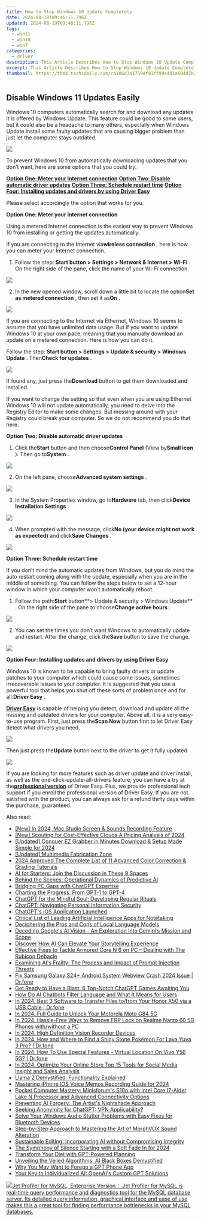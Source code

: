 ```yaml
---
title: How to Stop Windows 10 Update Completely
date: 2024-08-18T09:46:11.796Z
updated: 2024-08-19T09:46:11.796Z
tags:
  - win11
  - win10
  - win7
categories:
  - driver
description: This Article Describes How to Stop Windows 10 Update Completely
excerpt: This Article Describes How to Stop Windows 10 Update Completely
thumbnail: https://thmb.techidaily.com/ca106d3a1759df91ff994491e604d7b2503de3936ded446ac4b42dea9ea4d4d9.jpg
---
```


## Disable Windows 11 Updates Easily

Windows 10 computers automatically search for and download any updates it is offered by Windows Update. This feature could be good to some users, but it could also be a headache to many others, especially when Windows Update install some faulty updates that are causing bigger problem than just let the computer stays outdated.
  
![](https://images.drivereasy.com/wp-content/uploads/2016/11/windows-updates.png)
  
 To prevent Windows 10 from automatically downloading updates that you don’t want, here are some options that you could try.
  
[**Option One: Meter your Internet connection**](https://tools.techidaily.com/drivereasy/download/)
[**Option Two: Disable automatic driver updates**](https://tools.techidaily.com/drivereasy/download/)
[**Option Three: Schedule restart time**](https://tools.techidaily.com/drivereasy/download/)
[**Option Four: Installing updates and drivers by using Driver Easy**](https://tools.techidaily.com/drivereasy/download/)
  
 Please select accordingly the option that works for you.
  
 **Option One: Meter your Internet connection**
  
 Using a metered Internet connection is the easiest way to prevent Windows 10 from installing or getting the updates automatically.
  
 If you are connecting to the Internet via**wireless connection** , here is how you can meter your Internet connection.
  
 1) Follow the step: **Start button > Settings > Network & Internet > Wi-Fi** . On the right side of the pane, click the name of your Wi-Fi connection.
  
![](https://images.drivereasy.com/wp-content/uploads/2016/11/start-button-settings-network-internet-wi-fi-600x477.png)
  
 2) In the new opened window, scroll down a little bit to locate the option**Set as metered connection** , then set it as**On** .
  
![](https://images.drivereasy.com/wp-content/uploads/2016/11/set-as-metered-connection.jpg)

 If you are connecting to the Internet via Ethernet, Windows 10 seems to assume that you have unlimited data usage. But if you want to update Windows 10 at your own pace, meaning that you manually download an update on a metered connection. Here is how you can do it.
  
 Follow the step: **Start button > Settings > Update & security > Windows Update** . Then**Check for updates** .
  
![](https://images.drivereasy.com/wp-content/uploads/2016/11/start-button-settings-update-security-windows-update.jpg)

 If found any, just press the**Download** button to get them downloaded and installed.
  
 If you want to change the setting so that even when you are using Ethernet Windows 10 will not update automatically, you need to delve into the Registry Editor to make some changes. But messing around with your Registry could break your computer. So we do not recommend you do that here.
  
 **Option Two: Disable automatic driver updates**
  
 1) Click the**Start** button and then choose**Control Panel** (View by**Small icon** ). Then go to**System** .
  
![](https://images.drivereasy.com/wp-content/uploads/2016/11/small-icon-system-control-panel.jpg)

 2) On the left pane, choose**Advanced system settings** .
  
![](https://images.drivereasy.com/wp-content/uploads/2016/11/advanced-system-settings.jpg)

 3) In the System Properties window, go to**Hardware** tab, then click**Device Installation Settings** .
  
![](https://images.drivereasy.com/wp-content/uploads/2016/11/device-installation-settings.jpg)

 4) When prompted with the message, click**No (your device might not work as expected)** and click**Save Changes** .
  
![](https://images.drivereasy.com/wp-content/uploads/2016/11/no-your-device-might-not-work-as-expected.jpg)
  
 **Option Three: Schedule restart time**
  
 If you don’t mind the automatic updates from Windows, but you do mind the auto restart coming along with the update, especially when you are in the middle of something. You can follow the steps below to set a 12-hour window in which your computer won’t automatically reboot.
  
 1) Follow the path:**Start** button**\> Update & security > Windows Update** . On the right side of the pane to choose**Change active hours** .
  
![](https://images.drivereasy.com/wp-content/uploads/2016/11/change-active-hours.jpg)

 2) You can set the times you don’t want Windows to automatically update and restart. After the change, click the**Save** button to save the change.
  
![](https://images.drivereasy.com/wp-content/uploads/2016/11/change-active-hours-start-end-save.jpg)
  
 **Option Four: Installing updates and drivers by using Driver Easy**
  
 Windows 10 is known to be capable to bring faulty drivers or update patches to your computer which could cause some issues, sometimes irrecoverable issues to your computer. It is suggested that you use a powerful tool that helps you shut off these sorts of problem once and for all:**Driver Easy** .
  
[**Driver Easy**](https://tools.techidaily.com/drivereasy/download/) is capable of helping you detect, download and update all the missing and outdated drivers for your computer. Above all, it is a very easy-to-use program. First, just press the**Scan Now** button first to let Driver Easy detect what drivers you need.
  
![](https://images.drivereasy.com/wp-content/uploads/2017/04/img_58e89b31b4c24.png)

 Then just press the**Update** button next to the driver to get it fully updated.
  
![](https://images.drivereasy.com/wp-content/uploads/2017/04/img_58e89b39b046a.jpg)

 If you are looking for more features such as driver update and driver install, as well as the one-click-update-all-drivers feature, you can have a try at the[**professional version**](https://tools.techidaily.com/drivereasy/download/) of Driver Easy. Plus, we provide professional tech support if you enroll the professional version of Driver Easy. If you are not satisfied with the product, you can always ask for a refund thirty days within the purchase, guaranteed.

<ins class="adsbygoogle"
     style="display:block"
     data-ad-format="autorelaxed"
     data-ad-client="ca-pub-7571918770474297"
     data-ad-slot="1223367746"></ins>



<ins class="adsbygoogle"
     style="display:block"
     data-ad-client="ca-pub-7571918770474297"
     data-ad-slot="8358498916"
     data-ad-format="auto"
     data-full-width-responsive="true"></ins>

<span class="atpl-alsoreadstyle">Also read:</span>
<div><ul>
<li><a href="https://screen-recording.techidaily.com/new-in-2024-mac-studio-screen-and-sounds-recording-feature/"><u>[New] In 2024, Mac Studio  Screen & Sounds Recording Feature</u></a></li>
<li><a href="https://extra-guidance.techidaily.com/new-scouting-for-cost-effective-clouds-a-pricing-analysis-of-2024/"><u>[New] Scouting for Cost-Effective Clouds  A Pricing Analysis of 2024</u></a></li>
<li><a href="https://visual-screen-recording.techidaily.com/updated-conquer-ez-grabber-in-minutes-download-and-setup-made-simple-for-2024/"><u>[Updated] Conquer EZ Grabber in Minutes  Download & Setup Made Simple for 2024</u></a></li>
<li><a href="https://youtube-tips.techidaily.com/ed-multimedia-fabrication-zone/"><u>[Updated] Multimedia Fabrication Zone</u></a></li>
<li><a href="https://article-posts.techidaily.com/2024-approved-the-complete-list-of-11-advanced-color-correction-and-grading-tutorials/"><u>2024 Approved  The Complete List of 11 Advanced Color Correction & Grading Tutorials</u></a></li>
<li><a href="https://tech-savvy.techidaily.com/ai-for-starters-join-the-discussion-in-these-9-spaces/"><u>AI for Starters: Join the Discussion in These 9 Spaces</u></a></li>
<li><a href="https://tech-savvy.techidaily.com/behind-the-scenes-operational-dynamics-of-predictive-ai/"><u>Behind the Scenes: Operational Dynamics of Predictive AI</u></a></li>
<li><a href="https://tech-savvy.techidaily.com/bridging-pc-gaps-with-chatgpt-expertise/"><u>Bridging PC Gaps with ChatGPT Expertise</u></a></li>
<li><a href="https://tech-savvy.techidaily.com/charting-the-progress-from-gpt-1-to-gpt-4/"><u>Charting the Progress: From GPT-1 to GPT-4</u></a></li>
<li><a href="https://tech-savvy.techidaily.com/chatgpt-for-the-mindful-soul-developing-regular-rituals/"><u>ChatGPT for the Mindful Soul: Developing Regular Rituals</u></a></li>
<li><a href="https://tech-savvy.techidaily.com/chatgpt-navigating-personal-information-security/"><u>ChatGPT: Navigating Personal Information Security</u></a></li>
<li><a href="https://tech-savvy.techidaily.com/chatgpts-ios-application-launched/"><u>ChatGPT's iOS Application Launched</u></a></li>
<li><a href="https://tech-savvy.techidaily.com/critical-list-of-leading-artificial-intelligence-apps-for-notetaking/"><u>Critical List of Leading Artificial Intelligence Apps for Notetaking</u></a></li>
<li><a href="https://tech-savvy.techidaily.com/deciphering-the-pros-and-cons-of-local-language-models/"><u>Deciphering the Pros and Cons of Local Language Models</u></a></li>
<li><a href="https://tech-savvy.techidaily.com/decoding-googles-ai-vision-an-exploration-into-geminis-mission-and-scope/"><u>Decoding Google's AI Vision - An Exploration Into Gemini’s Mission and Scope</u></a></li>
<li><a href="https://tech-savvy.techidaily.com/discover-how-ai-can-elevate-your-storytelling-experience/"><u>Discover How AI Can Elevate Your Storytelling Experience</u></a></li>
<li><a href="https://win-able.techidaily.com/effective-fixes-to-tackle-armored-core-n-6-on-pc-dealing-with-the-rubicon-debacle/"><u>Effective Fixes to Tackle Armored Core N 6 on PC – Dealing with The Rubicon Debacle</u></a></li>
<li><a href="https://tech-savvy.techidaily.com/examining-ais-frailty-the-process-and-impact-of-prompt-injection-threats/"><u>Examining AI's Frailty: The Process and Impact of Prompt Injection Threats</u></a></li>
<li><a href="https://howto.techidaily.com/fix-samsung-galaxy-s24plus-android-system-webview-crash-2024-issue-drfone-by-drfone-fix-android-problems-fix-android-problems/"><u>Fix Samsung Galaxy S24+ Android System Webview Crash 2024 Issue | Dr.fone</u></a></li>
<li><a href="https://tech-savvy.techidaily.com/get-ready-to-have-a-blast-6-top-notch-chatgpt-games-awaiting-you/"><u>Get Ready to Have a Blast: 6 Top-Notch ChatGPT Games Awaiting You</u></a></li>
<li><a href="https://tech-savvy.techidaily.com/how-do-ai-chatbots-filter-language-and-what-it-means-for-users/"><u>How Do AI Chatbots Filter Language and What It Means for Users</u></a></li>
<li><a href="https://android-transfer.techidaily.com/in-2024-best-3-software-to-transfer-files-tofrom-your-honor-x50-via-a-usb-cable-drfone-by-drfone-transfer-from-android-transfer-from-android/"><u>In 2024, Best 3 Software to Transfer Files to/from Your Honor X50 via a USB Cable | Dr.fone</u></a></li>
<li><a href="https://android-unlock.techidaily.com/in-2024-full-guide-to-unlock-your-motorola-moto-g84-5g-by-drfone-android/"><u>In 2024, Full Guide to Unlock Your Motorola Moto G84 5G</u></a></li>
<li><a href="https://android-frp.techidaily.com/in-2024-hassle-free-ways-to-remove-frp-lock-on-realme-narzo-60-5g-phones-withwithout-a-pc-by-drfone-android/"><u>In 2024, Hassle-Free Ways to Remove FRP Lock on Realme Narzo 60 5G Phones with/without a PC</u></a></li>
<li><a href="https://on-screen-recording.techidaily.com/in-2024-high-definition-vision-recorder-devices/"><u>In 2024, High Definition Vision Recorder Devices</u></a></li>
<li><a href="https://android-pokemon-go.techidaily.com/in-2024-how-and-where-to-find-a-shiny-stone-pokemon-for-lava-yuva-3-pro-drfone-by-drfone-virtual-android/"><u>In 2024, How and Where to Find a Shiny Stone Pokémon For Lava Yuva 3 Pro? | Dr.fone</u></a></li>
<li><a href="https://phone-solutions.techidaily.com/in-2024-how-to-use-special-features-virtual-location-on-vivo-y56-5g-drfone-by-drfone-virtual-android/"><u>In 2024, How To Use Special Features - Virtual Location On Vivo Y56 5G? | Dr.fone</u></a></li>
<li><a href="https://facebook-video-recording.techidaily.com/in-2024-optimize-your-online-store-top-15-tools-for-social-media-insight-and-sales-analysis/"><u>In 2024, Optimize Your Online Store  Top 15 Tools for Social Media Insight and Sales Analysis</u></a></li>
<li><a href="https://tech-savvy.techidaily.com/llama-2-demystified-functionality-explained/"><u>Llama 2 Demystified: Functionality Explained</u></a></li>
<li><a href="https://remote-screen-capture.techidaily.com/mastering-iphone-ios-voice-memos-recording-guide-for-2024/"><u>Mastering iPhone  IOS Voice Memos Recording Guide for 2024</u></a></li>
<li><a href="https://tech-savvy.techidaily.com/pocket-computer-mastery-minisforums-s10n-with-intel-core-i7-alder-lake-n-processor-and-advanced-connectivity-options/"><u>Pocket Computer Mastery: Minisforum's S10n with Intel Core I7-Alder Lake N Processor and Advanced Connectivity Options</u></a></li>
<li><a href="https://tech-savvy.techidaily.com/preventing-ai-forgery-the-artists-nightshade-approach/"><u>Preventing AI Forgery: The Artist's Nightshade Approach</u></a></li>
<li><a href="https://tech-savvy.techidaily.com/seeking-anonymity-for-chatgpt-vpn-applicability/"><u>Seeking Anonymity for ChatGPT: VPN Applicability?</u></a></li>
<li><a href="https://sound-issues.techidaily.com/solve-your-windows-audio-stutter-problems-with-easy-fixes-for-bluetooth-devices/"><u>Solve Your Windows Audio Stutter Problems with Easy Fixes for Bluetooth Devices</u></a></li>
<li><a href="https://extra-lessons.techidaily.com/step-by-step-approach-to-mastering-the-art-of-morphvox-sound-alteration/"><u>Step-by-Step Approach to Mastering the Art of MorphVOX Sound Alteration</u></a></li>
<li><a href="https://tech-savvy.techidaily.com/sustainable-editing-incorporating-ai-without-compromising-integrity/"><u>Sustainable Editing: Incorporating AI without Compromising Integrity</u></a></li>
<li><a href="https://some-approaches.techidaily.com/the-symphony-of-silence-starting-with-a-soft-fade-in-for-2024/"><u>The Symphony of Silence  Starting with a Soft Fade In for 2024</u></a></li>
<li><a href="https://tech-savvy.techidaily.com/transform-your-diet-with-gpt-powered-planning/"><u>Transform Your Diet with GPT-Powered Planning</u></a></li>
<li><a href="https://tech-savvy.techidaily.com/unveiling-the-veiled-algorithms-ai-black-boxes-demystified/"><u>Unveiling the Veiled Algorithms: AI Black Boxes Demystified</u></a></li>
<li><a href="https://tech-savvy.techidaily.com/why-you-may-want-to-forego-a-gpt-phone-app/"><u>Why You May Want to Forego a GPT Phone App</u></a></li>
<li><a href="https://tech-savvy.techidaily.com/your-key-to-individualized-ai-openais-custom-gpt-solutions/"><u>Your Key to Individualized AI: OpenAI's Custom GPT Solutions</u></a></li>
</ul></div>

<!-- affiliate ads begin -->
<a href="https://secure.2checkout.com/order/checkout.php?PRODS=4576829&QTY=1&AFFILIATE=108875&CART=1"><img src="https://secure.avangate.com/images/merchant/9e740b84bb48a64dde25061566299467/products/copy_1_jp_box_big.png" border="0">Jet Profiler for MySQL, Enterprise Version： Jet Profiler for MySQL is real-time query performance and diagnostics tool for the MySQL database server. Its detailed query information, graphical interface and ease of use makes this a great tool for finding performance bottlenecks in your MySQL databases. </a>
<!-- affiliate ads end -->